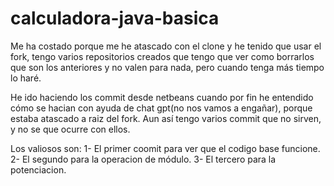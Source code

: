 # calculadora-java-basica

Me ha costado porque me he atascado con el clone y he tenido que usar el fork, tengo varios repositorios creados que tengo que ver como borrarlos que son los anteriores y no valen para nada, pero cuando tenga más tiempo lo haré.

He ido haciendo los commit desde netbeans cuando por fin he entendido cómo se hacian con ayuda de chat gpt(no nos vamos a engañar), porque estaba atascado a raiz del fork. Aun así tengo varios commit que no sirven, y no se que ocurre con ellos.

Los valiosos son:
1- El primer coomit para ver que el codigo base funcione.
2- El segundo para la operacion de módulo.
3- El tercero para la potenciacion.
